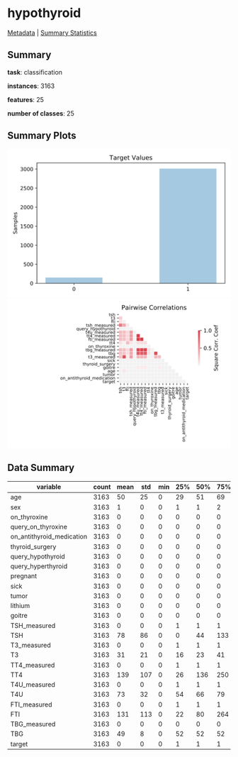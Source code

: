 # hypothyroid

[Metadata](metadata.yaml) | [Summary Statistics](summary_stats.csv)

## Summary

**task**: classification

**instances**: 3163

**features**: 25

**number of classes**: 25

## Summary Plots

![Labels](label.svg)
![Corr](corr.svg)

## Data Summary

|	variable	|	count	|	mean	|	std	|	min	|	25%	|	50%	|	75%	|	max|
| --- | --- | --- | --- | --- | --- | --- | --- | --- |
|	age	|	3163	|	50	|	25	|	0	|	29	|	51	|	69	|	92
|	sex	|	3163	|	1	|	0	|	0	|	1	|	1	|	2	|	2
|	on_thyroxine	|	3163	|	0	|	0	|	0	|	0	|	0	|	0	|	1
|	query_on_thyroxine	|	3163	|	0	|	0	|	0	|	0	|	0	|	0	|	1
|	on_antithyroid_medication	|	3163	|	0	|	0	|	0	|	0	|	0	|	0	|	1
|	thyroid_surgery	|	3163	|	0	|	0	|	0	|	0	|	0	|	0	|	1
|	query_hypothyroid	|	3163	|	0	|	0	|	0	|	0	|	0	|	0	|	1
|	query_hyperthyroid	|	3163	|	0	|	0	|	0	|	0	|	0	|	0	|	1
|	pregnant	|	3163	|	0	|	0	|	0	|	0	|	0	|	0	|	1
|	sick	|	3163	|	0	|	0	|	0	|	0	|	0	|	0	|	1
|	tumor	|	3163	|	0	|	0	|	0	|	0	|	0	|	0	|	1
|	lithium	|	3163	|	0	|	0	|	0	|	0	|	0	|	0	|	1
|	goitre	|	3163	|	0	|	0	|	0	|	0	|	0	|	0	|	1
|	TSH_measured	|	3163	|	0	|	0	|	0	|	1	|	1	|	1	|	1
|	TSH	|	3163	|	78	|	86	|	0	|	0	|	44	|	133	|	239
|	T3_measured	|	3163	|	0	|	0	|	0	|	1	|	1	|	1	|	1
|	T3	|	3163	|	31	|	21	|	0	|	16	|	23	|	41	|	69
|	TT4_measured	|	3163	|	0	|	0	|	0	|	1	|	1	|	1	|	1
|	TT4	|	3163	|	139	|	107	|	0	|	26	|	136	|	250	|	268
|	T4U_measured	|	3163	|	0	|	0	|	0	|	1	|	1	|	1	|	1
|	T4U	|	3163	|	73	|	32	|	0	|	54	|	66	|	79	|	158
|	FTI_measured	|	3163	|	0	|	0	|	0	|	1	|	1	|	1	|	1
|	FTI	|	3163	|	131	|	113	|	0	|	22	|	80	|	264	|	280
|	TBG_measured	|	3163	|	0	|	0	|	0	|	0	|	0	|	0	|	1
|	TBG	|	3163	|	49	|	8	|	0	|	52	|	52	|	52	|	52
|	target	|	3163	|	0	|	0	|	0	|	1	|	1	|	1	|	1
